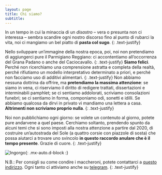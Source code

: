 ```yaml
---
layout: page
title: Chi siamo?
subtitle: 
---
```

In un tempo in cui la minaccia di un *disastro* – vera o presunta non ci interessa – sembra scandire ogni nostro discorso fino al punto di rubarci la vita, noi ci mangiamo un bel piatto di **pasta col sugo**. 
{: .text-justify}

Nello sviluppare un’immagine della nostra epoca, poi, noi non pretendiamo di aggiungerci pure il Parmigiano Reggiano: ci accontentiamo all’occorrenza del Grana Padano o anche del Caciocavallo.
{: .text-justify}
**Siamo felici**. Perché non ricerchiamo una comprensione astratta e completa della realtà, perché rifiutiamo un modello interpretativo determinato a priori, e perché non facciamo uso di additivi alimentari.
{: .text-justify}
Non abbiamo nessuna dottrina da offrire, ma **pretendiamo la massima attenzione**: se siamo in vena, ci riserviamo il diritto di redigere trattati, dissertazioni e interminabili pamphlet; se ci sentiamo addolorati, scriviamo consolazioni funebri; se ci sentiamo in forma, componiamo odi, sonetti e idilli. Se abbiamo qualcosa da dirvi in privato vi mandiamo una lettera a casa. **Altrimenti non scriviamo proprio nulla**. 
{: .text-justify}

Noi non pubblichiamo ogni giorno: se volete un contenuto al giorno, potete pure andarvene a quel paese. Cerchiamo soltanto, prendendo spunto da alcuni temi che si sono imposti alla nostra attenzione a partire dal 2020, di costruire un’autostrada del Sole (a quattro corsie con piazzole di sosta) che possa aiutarci a trovare uno svincolo **in questo raccordo anulare che è il tempo presente**. Grazie di cuore.
{: .text-justify}

![Ingorgo](https://disastri.net/assets/img/Ingorgo.jpg){: .mx-auto.d-block :}


N.B.:
Per consigli su come condire i maccheroni, potete contattarci a [questo indirizzo](disastri@skiff.com). Ogni tanto ci attiviamo anche su [telegram](https://t.me/disastri_telegram).
{: .text-justify}
